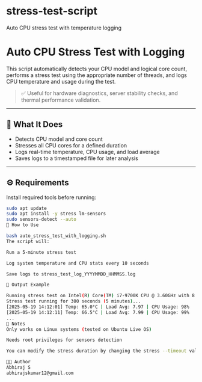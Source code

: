 # stress-test-script
Auto CPU stress test with temperature logging
# Auto CPU Stress Test with Logging

This script automatically detects your CPU model and logical core count, performs a stress test using the appropriate number of threads, and logs CPU temperature and usage during the test.

> ✅ Useful for hardware diagnostics, server stability checks, and thermal performance validation.

---

## 🧪 What It Does

- Detects CPU model and core count
- Stresses all CPU cores for a defined duration
- Logs real-time temperature, CPU usage, and load average
- Saves logs to a timestamped file for later analysis

---

## ⚙️ Requirements

Install required tools before running:

```bash
sudo apt update
sudo apt install -y stress lm-sensors
sudo sensors-detect --auto
🚀 How to Use

bash auto_stress_test_with_logging.sh
The script will:

Run a 5-minute stress test

Log system temperature and CPU stats every 10 seconds

Save logs to stress_test_log_YYYYMMDD_HHMMSS.log

📁 Output Example

Running stress test on Intel(R) Core(TM) i7-9700K CPU @ 3.60GHz with 8 threads.
Stress test running for 300 seconds (5 minutes)...
[2025-05-19 14:12:01] Temp: 65.0°C | Load Avg: 7.97 | CPU Usage: 98%
[2025-05-19 14:12:11] Temp: 66.5°C | Load Avg: 7.99 | CPU Usage: 99%
...
📌 Notes
Only works on Linux systems (tested on Ubuntu Live OS)

Needs root privileges for sensors detection

You can modify the stress duration by changing the stress --timeout value in the script

🧑‍💻 Author
Abhiraj S
abhirajskumar12@gmail.com
